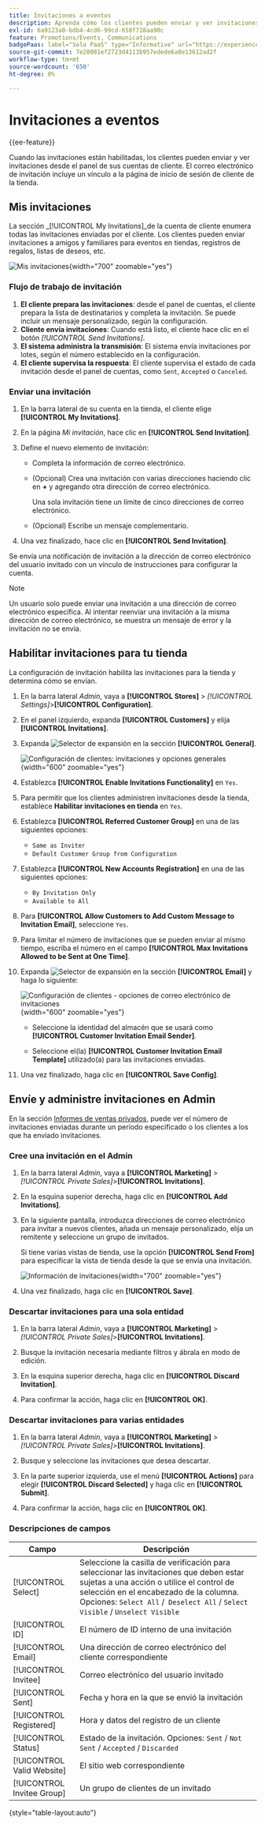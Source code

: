 ```yaml
---
title: Invitaciones a eventos
description: Aprenda cómo los clientes pueden enviar y ver invitaciones a eventos y ventas privadas desde el panel de sus cuentas de cliente.
exl-id: 6a9123a0-bdb4-4cd6-99cd-658f728aa90c
feature: Promotions/Events, Communications
badgePaas: label="Solo PaaS" type="Informative" url="https://experienceleague.adobe.com/en/docs/commerce/user-guides/product-solutions" tooltip="Se aplica solo a proyectos de Adobe Commerce en la nube (infraestructura PaaS administrada por Adobe) y a proyectos locales."
source-git-commit: 7e28081ef2723d4113b957edede6a8e13612ad2f
workflow-type: tm+mt
source-wordcount: '650'
ht-degree: 0%

---
```


# Invitaciones a eventos

{{ee-feature}}

Cuando las invitaciones están habilitadas, los clientes pueden enviar y ver invitaciones desde el panel de sus cuentas de cliente. El correo electrónico de invitación incluye un vínculo a la página de inicio de sesión de cliente de la tienda.

## Mis invitaciones

La sección _[!UICONTROL My Invitations]_de la cuenta de cliente enumera todas las invitaciones enviadas por el cliente. Los clientes pueden enviar invitaciones a amigos y familiares para eventos en tiendas, registros de regalos, listas de deseos, etc.

![Mis invitaciones](./assets/account-dashboard-my-invitations.png){width="700" zoomable="yes"}

### Flujo de trabajo de invitación

1. **El cliente prepara las invitaciones**: desde el panel de cuentas, el cliente prepara la lista de destinatarios y completa la invitación. Se puede incluir un mensaje personalizado, según la configuración.
1. **Cliente envía invitaciones**: Cuando está listo, el cliente hace clic en el botón _[!UICONTROL Send Invitations]_.
1. **El sistema administra la transmisión**: El sistema envía invitaciones por lotes, según el número establecido en la configuración.
1. **El cliente supervisa la respuesta**: El cliente supervisa el estado de cada invitación desde el panel de cuentas, como `Sent`, `Accepted` o `Canceled`.

### Enviar una invitación

1. En la barra lateral de su cuenta en la tienda, el cliente elige **[!UICONTROL My Invitations]**.

1. En la página _Mi invitación_, hace clic en **[!UICONTROL Send Invitation]**.

1. Define el nuevo elemento de invitación:

   - Completa la información de correo electrónico.

   - (Opcional) Crea una invitación con varias direcciones haciendo clic en **+** y agregando otra dirección de correo electrónico.

     Una sola invitación tiene un límite de cinco direcciones de correo electrónico.

   - (Opcional) Escribe un mensaje complementario.

1. Una vez finalizado, hace clic en **[!UICONTROL Send Invitation]**.

Se envía una notificación de invitación a la dirección de correo electrónico del usuario invitado con un vínculo de instrucciones para configurar la cuenta.

>[!NOTE]
>
>Un usuario solo puede enviar una invitación a una dirección de correo electrónico específica. Al intentar reenviar una invitación a la misma dirección de correo electrónico, se muestra un mensaje de error y la invitación no se envía.

## Habilitar invitaciones para tu tienda

La configuración de invitación habilita las invitaciones para la tienda y determina cómo se envían.

1. En la barra lateral _Admin_, vaya a **[!UICONTROL Stores]** > _[!UICONTROL Settings]_>**[!UICONTROL Configuration]**.

1. En el panel izquierdo, expanda **[!UICONTROL Customers]** y elija **[!UICONTROL Invitations]**.

1. Expanda ![Selector de expansión](../assets/icon-display-expand.png) en la sección **[!UICONTROL General]**.

   ![Configuración de clientes: invitaciones y opciones generales](../configuration-reference/customers/assets/invitations-general.png){width="600" zoomable="yes"}

1. Establezca **[!UICONTROL Enable Invitations Functionality]** en `Yes`.

1. Para permitir que los clientes administren invitaciones desde la tienda, establece **Habilitar invitaciones en tienda** en `Yes`.

1. Establezca **[!UICONTROL Referred Customer Group]** en una de las siguientes opciones:

   - `Same as Inviter`
   - `Default Customer Group from Configuration`

1. Establezca **[!UICONTROL New Accounts Registration]** en una de las siguientes opciones:

   - `By Invitation Only`
   - `Available to All`

1. Para **[!UICONTROL Allow Customers to Add Custom Message to Invitation Email]**, seleccione `Yes`.

1. Para limitar el número de invitaciones que se pueden enviar al mismo tiempo, escriba el número en el campo **[!UICONTROL Max Invitations Allowed to be Sent at One Time]**.

1. Expanda ![Selector de expansión](../assets/icon-display-expand.png) en la sección **[!UICONTROL Email]** y haga lo siguiente:

   ![Configuración de clientes - opciones de correo electrónico de invitaciones](../configuration-reference/customers/assets/invitations-email.png){width="600" zoomable="yes"}

   - Seleccione la identidad del almacén que se usará como **[!UICONTROL Customer Invitation Email Sender]**.

   - Seleccione el(la) **[!UICONTROL Customer Invitation Email Template]** utilizado(a) para las invitaciones enviadas.

1. Una vez finalizado, haga clic en **[!UICONTROL Save Config]**.

## Envíe y administre invitaciones en Admin

En la sección [Informes de ventas privados](../getting-started/private-sales-reports.md), puede ver el número de invitaciones enviadas durante un período especificado o los clientes a los que ha enviado invitaciones.

### Cree una invitación en el Admin

1. En la barra lateral _Admin_, vaya a **[!UICONTROL Marketing]** > _[!UICONTROL Private Sales]_>**[!UICONTROL Invitations]**.

1. En la esquina superior derecha, haga clic en **[!UICONTROL Add Invitations]**.

1. En la siguiente pantalla, introduzca direcciones de correo electrónico para invitar a nuevos clientes, añada un mensaje personalizado, elija un remitente y seleccione un grupo de invitados.

   Si tiene varias vistas de tienda, use la opción **[!UICONTROL Send From]** para especificar la vista de tienda desde la que se envía una invitación.

   ![Información de invitaciones](./assets/create-invitation-page.png){width="700" zoomable="yes"}

1. Una vez finalizado, haga clic en **[!UICONTROL Save]**.

### Descartar invitaciones para una sola entidad

1. En la barra lateral _Admin_, vaya a **[!UICONTROL Marketing]** > _[!UICONTROL Private Sales]_>**[!UICONTROL Invitations]**.

1. Busque la invitación necesaria mediante filtros y ábrala en modo de edición.

1. En la esquina superior derecha, haga clic en **[!UICONTROL Discard Invitation]**.

1. Para confirmar la acción, haga clic en **[!UICONTROL OK]**.

### Descartar invitaciones para varias entidades

1. En la barra lateral _Admin_, vaya a **[!UICONTROL Marketing]** > _[!UICONTROL Private Sales]_>**[!UICONTROL Invitations]**.

1. Busque y seleccione las invitaciones que desea descartar.

1. En la parte superior izquierda, use el menú **[!UICONTROL Actions]** para elegir **[!UICONTROL Discard Selected]** y haga clic en **[!UICONTROL Submit]**.

1. Para confirmar la acción, haga clic en **[!UICONTROL OK]**.

### Descripciones de campos

| Campo | Descripción |
|--- |--- |
| [!UICONTROL Select] | Seleccione la casilla de verificación para seleccionar las invitaciones que deben estar sujetas a una acción o utilice el control de selección en el encabezado de la columna. Opciones: `Select All` /` Deselect All` / `Select Visible` / `Unselect Visible` |
| [!UICONTROL ID] | El número de ID interno de una invitación |
| [!UICONTROL Email] | Una dirección de correo electrónico del cliente correspondiente |
| [!UICONTROL Invitee] | Correo electrónico del usuario invitado |
| [!UICONTROL Sent] | Fecha y hora en la que se envió la invitación |
| [!UICONTROL Registered] | Hora y datos del registro de un cliente |
| [!UICONTROL Status] | Estado de la invitación. Opciones: `Sent` / `Not Sent` / `Accepted` / `Discarded` |
| [!UICONTROL Valid Website] | El sitio web correspondiente |
| [!UICONTROL Invitee Group] | Un grupo de clientes de un invitado |

{style="table-layout:auto"}
